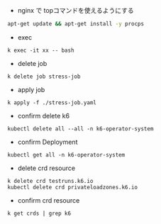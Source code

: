 - nginx で topコマンドを使えるようにする
```bash
apt-get update && apt-get install -y procps
```

- exec
```
k exec -it xx -- bash
```

- delete job
```shell
k delete job stress-job
```

- apply job
```shell
k apply -f ./stress-job.yaml
```

- confirm delete k6
```shell
kubectl delete all --all -n k6-operator-system
```

- confirm Deployment
```shell
kubectl get all -n k6-operator-system
```

- delete crd resource
```shell
k delete crd testruns.k6.io
kubectl delete crd privateloadzones.k6.io
```

- confirm crd resource
```shell
k get crds | grep k6
```